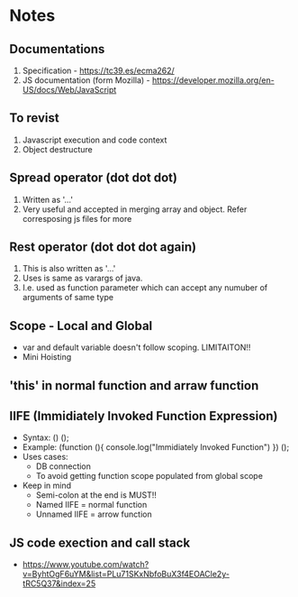 # Notes

## Documentations

1. Specification - https://tc39.es/ecma262/
2. JS documentation (form Mozilla) - https://developer.mozilla.org/en-US/docs/Web/JavaScript

## To revist

1. Javascript execution and code context
2. Object destructure

## Spread operator (dot dot dot)
1. Written as '...'
2. Very useful and accepted in merging array and object. Refer corresposing js files for more

## Rest operator (dot dot dot again)
1. This is also written as '...'
2. Uses is same as varargs of java.
3. I.e. used as function parameter which can accept any numuber of arguments of same type

## Scope - Local and Global
- var and default variable doesn't follow scoping. LIMITAITON!!
- Mini Hoisting

## 'this' in normal function and arraw function

## IIFE (Immidiately Invoked Function Expression)
- Syntax: 
    (<function body>) ();
- Example:
    (function (){ 
        console.log("Immidiately Invoked Function")
    }) ();
- Uses cases:
    - DB connection
    - To avoid getting function scope populated from global scope 
- Keep in mind
    - Semi-colon at the end is MUST!!
    - Named IIFE = normal function
    - Unnamed IIFE = arrow function

## JS code exection and call stack 
- https://www.youtube.com/watch?v=ByhtOgF6uYM&list=PLu71SKxNbfoBuX3f4EOACle2y-tRC5Q37&index=25 